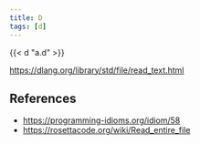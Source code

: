 ```yaml
---
title: D
tags: [d]
---
```


{{< d "a.d" >}}

<https://dlang.org/library/std/file/read_text.html>

## References

- <https://programming-idioms.org/idiom/58>
- <https://rosettacode.org/wiki/Read_entire_file>
